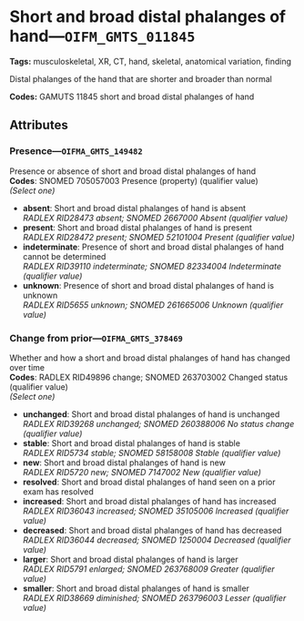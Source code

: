 # Short and broad distal phalanges of hand—`OIFM_GMTS_011845`

**Tags:** musculoskeletal, XR, CT, hand, skeletal, anatomical variation, finding

Distal phalanges of the hand that are shorter and broader than normal

**Codes:** GAMUTS 11845 short and broad distal phalanges of hand

## Attributes

### Presence—`OIFMA_GMTS_149482`

Presence or absence of short and broad distal phalanges of hand  
**Codes**: SNOMED 705057003 Presence (property) (qualifier value)  
*(Select one)*

- **absent**: Short and broad distal phalanges of hand is absent  
_RADLEX RID28473 absent; SNOMED 2667000 Absent (qualifier value)_
- **present**: Short and broad distal phalanges of hand is present  
_RADLEX RID28472 present; SNOMED 52101004 Present (qualifier value)_
- **indeterminate**: Presence of short and broad distal phalanges of hand cannot be determined  
_RADLEX RID39110 indeterminate; SNOMED 82334004 Indeterminate (qualifier value)_
- **unknown**: Presence of short and broad distal phalanges of hand is unknown  
_RADLEX RID5655 unknown; SNOMED 261665006 Unknown (qualifier value)_

### Change from prior—`OIFMA_GMTS_378469`

Whether and how a short and broad distal phalanges of hand has changed over time  
**Codes**: RADLEX RID49896 change; SNOMED 263703002 Changed status (qualifier value)  
*(Select one)*

- **unchanged**: Short and broad distal phalanges of hand is unchanged  
_RADLEX RID39268 unchanged; SNOMED 260388006 No status change (qualifier value)_
- **stable**: Short and broad distal phalanges of hand is stable  
_RADLEX RID5734 stable; SNOMED 58158008 Stable (qualifier value)_
- **new**: Short and broad distal phalanges of hand is new  
_RADLEX RID5720 new; SNOMED 7147002 New (qualifier value)_
- **resolved**: Short and broad distal phalanges of hand seen on a prior exam has resolved  
- **increased**: Short and broad distal phalanges of hand has increased  
_RADLEX RID36043 increased; SNOMED 35105006 Increased (qualifier value)_
- **decreased**: Short and broad distal phalanges of hand has decreased  
_RADLEX RID36044 decreased; SNOMED 1250004 Decreased (qualifier value)_
- **larger**: Short and broad distal phalanges of hand is larger  
_RADLEX RID5791 enlarged; SNOMED 263768009 Greater (qualifier value)_
- **smaller**: Short and broad distal phalanges of hand is smaller  
_RADLEX RID38669 diminished; SNOMED 263796003 Lesser (qualifier value)_